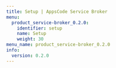```yaml
---
title: Setup | AppsCode Service Broker
menu:
  product_service-broker_0.2.0:
    identifier: setup
    name: Setup
    weight: 30
menu_name: product_service-broker_0.2.0
info:
  version: 0.2.0
---
```


